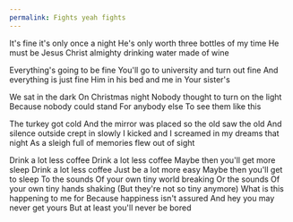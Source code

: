 ```yaml
---
permalink: Fights yeah fights
---
```

<span style="color:#000ff;">It's fine it's only once a night</span> 
<span style="color:#000ff;">He's only worth three bottles of my time</span> 
<span style="color:#000ff;">He must be Jesus Christ almighty drinking water made of wine</span> 

<span style="color:#000ff;">Everything's going to be fine</span> 
<span style="color:#000ff;">You'll go to university and turn out fine</span>
<span style="color:#000ff;">And everything is just fine</span> 
<span style="color:#000ff;">Him in his bed and me in</span> 
<span style="color:#000ff;">Your sister's</span> 

<span style="color:#000ff;">We sat in the dark</span>
<span style="color:#000ff;">On Christmas night</span> 
<span style="color:#000ff;">Nobody thought to turn on the light</span> 
<span style="color:#000ff;">Because nobody could stand</span>
<span style="color:#000ff;">For anybody else</span>
<span style="color:#000ff;">To see them like this</span> 

<span style="color:#000ff;">The turkey got cold</span> 
<span style="color:#000ff;">And the mirror was placed so the old saw the old</span> 
<span style="color:#000ff;">And silence outside crept in slowly</span> 
<span style="color:#000ff;">I kicked and I screamed in my dreams that night</span>
<span style="color:#000ff;">As a sleigh full of memories flew out of sight</span> 

<span style="color:#000ff;">Drink a lot less coffee</span> 
<span style="color:#000ff;">Drink a lot less coffee</span>
<span style="color:#000ff;">Maybe then you'll get more sleep</span> 
<span style="color:#000ff;">Drink a lot less coffee</span>
<span style="color:#000ff;">Just be a lot more easy</span> 
<span style="color:#000ff;">Maybe then you'll get to sleep</span>
<span style="color:#000ff;">To the sounds</span>
<span style="color:#000ff;">Of your own tiny world breaking</span> 
<span style="color:#000ff;">Or the sounds</span> 
<span style="color:#000ff;">Of your own tiny hands shaking</span> 
<span style="color:#000ff;">(But they're not so tiny anymore)</span>
<span style="color:#000ff;">What is this happening to me for</span> 
<span style="color:#000ff;">Because happiness isn't assured</span> 
<span style="color:#000ff;">And hey you may never get yours</span> 
<span style="color:#000ff;">But at least you'll never be bored</span>